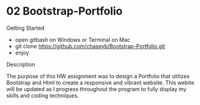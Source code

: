 # 02 Bootstrap-Portfolio

Getting Started

  * open gitbash on Windows or Terminal on Mac
  * git clone https://github.com/chaseyb/Bootstrap-Portfolio.git
  * enjoy
  
Description

  The purpose of this HW assignment was to design a Portfolio that utilizes Bootstrap and Html to create a responsive and   vibrant website. This webite will be updated as I progress throughout the program to fully display my skills and coding techniques. 
